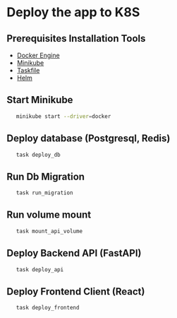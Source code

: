 # Deploy the app to K8S
## Prerequisites Installation Tools
- [Docker Engine](https://docs.docker.com/engine/install/)
- [Minikube](https://minikube.sigs.k8s.io/docs/start/?arch=%2Flinux%2Fx86-64%2Fstable%2Fbinary+download#Service)
- [Taskfile](https://taskfile.dev/installation/)
- [Helm](https://helm.sh/docs/intro/install/)

## Start Minikube
```bash
   minikube start --driver=docker 
```

## Deploy database (Postgresql, Redis)
```bash
   task deploy_db
```
## Run Db Migration
```bash
   task run_migration
```

## Run volume mount
```bash
   task mount_api_volume
```

## Deploy Backend API (FastAPI)
```bash
   task deploy_api
```

## Deploy Frontend Client (React)
```bash
   task deploy_frontend
```